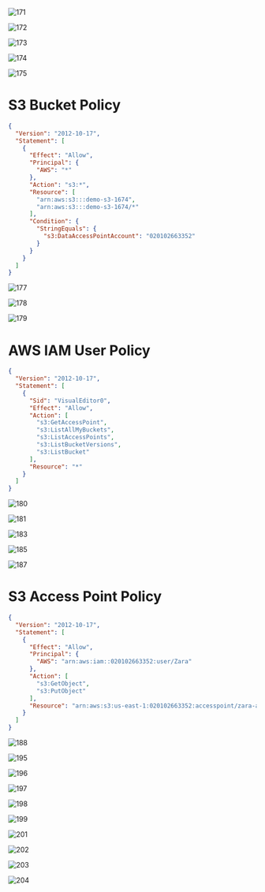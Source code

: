 ![171](https://github.com/user-attachments/assets/7b30ca75-16d5-4253-bf5f-31a59fa8261b)

![172](https://github.com/user-attachments/assets/8ae0fbb2-ecdc-458c-b15f-4d674361a2c4)

![173](https://github.com/user-attachments/assets/91c49425-49fd-4097-98b2-7ae2144fd436)

![174](https://github.com/user-attachments/assets/5118e99d-c754-49fd-b3eb-d0f56c277f6a)

![175](https://github.com/user-attachments/assets/0cce8497-d9ac-4d0e-82c4-b7bf58822c92)

# S3 Bucket Policy

```json
{
  "Version": "2012-10-17",
  "Statement": [
    {
      "Effect": "Allow",
      "Principal": {
        "AWS": "*"
      },
      "Action": "s3:*",
      "Resource": [
        "arn:aws:s3:::demo-s3-1674",
        "arn:aws:s3:::demo-s3-1674/*"
      ],
      "Condition": {
        "StringEquals": {
          "s3:DataAccessPointAccount": "020102663352"
        }
      }
    }
  ]
}
```

![177](https://github.com/user-attachments/assets/fc5a2bd5-e736-4b82-986e-defe861fd45d)

![178](https://github.com/user-attachments/assets/1e2af030-467f-400b-bfb0-3c31205a18aa)

![179](https://github.com/user-attachments/assets/1d173422-2874-497b-a3a8-d0214569210e)

# AWS IAM User Policy

```json
{
  "Version": "2012-10-17",
  "Statement": [
    {
      "Sid": "VisualEditor0",
      "Effect": "Allow",
      "Action": [
        "s3:GetAccessPoint",
        "s3:ListAllMyBuckets",
        "s3:ListAccessPoints",
        "s3:ListBucketVersions",
        "s3:ListBucket"
      ],
      "Resource": "*"
    }
  ]
}
```

![180](https://github.com/user-attachments/assets/38eecb60-3859-49ed-8d9a-972f7228da70)

![181](https://github.com/user-attachments/assets/ee4e9e48-7603-4bda-a5b0-16f3088207f1)

![183](https://github.com/user-attachments/assets/e0337925-9929-42ac-9345-44d917cb759f)

![185](https://github.com/user-attachments/assets/29430002-8358-41f4-96c0-5469c5464ffd)

![187](https://github.com/user-attachments/assets/2aebd14a-e3e1-487e-94f9-7ae06b81549a)

# S3 Access Point Policy

```json
{
  "Version": "2012-10-17",
  "Statement": [
    {
      "Effect": "Allow",
      "Principal": {
        "AWS": "arn:aws:iam::020102663352:user/Zara"
      },
      "Action": [
        "s3:GetObject",
        "s3:PutObject"
      ],
      "Resource": "arn:aws:s3:us-east-1:020102663352:accesspoint/zara-access-point/object/chinki/*"
    }
  ]
}
```


![188](https://github.com/user-attachments/assets/6d4c9863-69e5-4dd4-855a-a9027f127641)

![195](https://github.com/user-attachments/assets/17d908ae-0f7c-4c8a-b05c-8ee048cb2805)

![196](https://github.com/user-attachments/assets/c012683e-a390-43ed-b7ee-512e4da83916)

![197](https://github.com/user-attachments/assets/b6c087c0-25ec-41ba-a517-61c199151b99)

![198](https://github.com/user-attachments/assets/bda790e0-edbc-4898-bf16-4e858f765e2b)

![199](https://github.com/user-attachments/assets/722f5948-59f0-4da7-a4ba-d5ccadaba8f9)

![201](https://github.com/user-attachments/assets/5ce3cc0a-3074-472c-91a9-38a03aaf731c)

![202](https://github.com/user-attachments/assets/0d6fe8cf-475b-4e45-9f65-5685219cdf08)

![203](https://github.com/user-attachments/assets/721045a1-fb77-43c7-a7b9-a55702848286)

![204](https://github.com/user-attachments/assets/306479bf-6280-44ff-9530-4df0decf3bf4)

